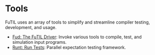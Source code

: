 # Tools

FuTIL uses an array of tools to simplify and streamline compiler testing,
development, and usage.

- [Fud: The FuTIL Driver](./fud.md): Invoke various tools to compile, test, and simulation input programs.
- [Runt: Run Tests](./runt.md): Parallel expectation testing framework.

